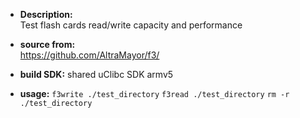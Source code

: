 * **Description:**   
Test flash cards read/write capacity and performance

* **source from:**  
 https://github.com/AltraMayor/f3/

* **build SDK:** 
shared uClibc SDK armv5

* **usage:**
``f3write ./test_directory``
``f3read ./test_directory``
``rm -r ./test_directory``